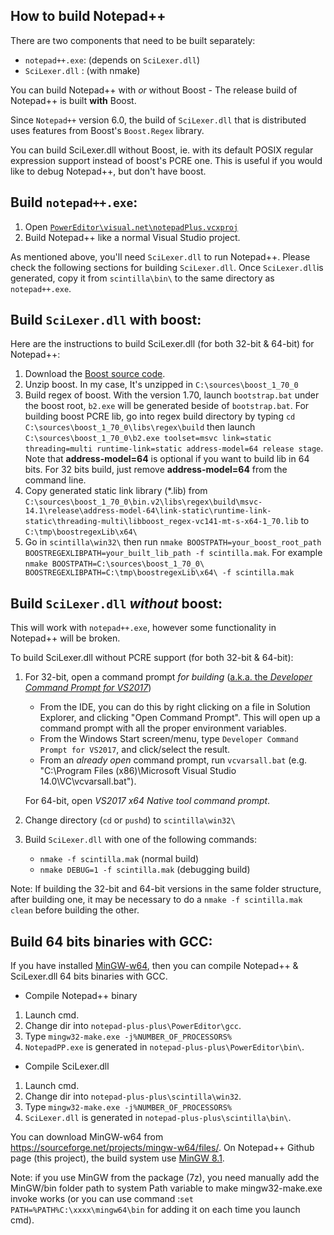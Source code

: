 How to build Notepad++
----------------------

There are two components that need to be built separately:

 - `notepad++.exe`: (depends on `SciLexer.dll`)
 - `SciLexer.dll` : (with nmake)

You can build Notepad++ with *or* without Boost - The release build of
Notepad++ is built **with** Boost.

Since `Notepad++` version 6.0, the build of `SciLexer.dll` that is distributed
uses features from Boost's `Boost.Regex` library.

You can build SciLexer.dll without Boost, ie. with its default POSIX regular
expression support instead of boost's PCRE one. This is useful if you would
like to debug Notepad++, but don't have boost.

## Build `notepad++.exe`:

 1. Open [`PowerEditor\visual.net\notepadPlus.vcxproj`](https://github.com/notepad-plus-plus/notepad-plus-plus/blob/master/PowerEditor/visual.net/notepadPlus.vcxproj)
 2. Build Notepad++ like a normal Visual Studio project.

As mentioned above, you'll need `SciLexer.dll` to run Notepad++. Please check the following sections for building `SciLexer.dll`.
Once `SciLexer.dll`is generated, copy it from `scintilla\bin\` to the same directory as `notepad++.exe`.

## Build `SciLexer.dll` with boost:

Here are the instructions to build SciLexer.dll (for both 32-bit & 64-bit) for Notepad++:

 1. Download the [Boost source code](https://www.boost.org/users/history/version_1_70_0.html).
 2. Unzip boost. In my case, It's unzipped in `C:\sources\boost_1_70_0`
 3. Build regex of boost. With the version 1.70, launch `bootstrap.bat` under the boost root, `b2.exe` will be generated beside of `bootstrap.bat`. For building boost PCRE lib, go into regex build directory by typing `cd C:\sources\boost_1_70_0\libs\regex\build` then launch `C:\sources\boost_1_70_0\b2.exe toolset=msvc link=static threading=multi runtime-link=static address-model=64 release stage`.
 Note that **address-model=64** is optional if you want to build lib in 64 bits. For 32 bits build, just remove **address-model=64** from the command line.
 4. Copy generated static link library (*.lib) from  `C:\sources\boost_1_70_0\bin.v2\libs\regex\build\msvc-14.1\release\address-model-64\link-static\runtime-link-static\threading-multi\libboost_regex-vc141-mt-s-x64-1_70.lib` to `C:\tmp\boostregexLib\x64\`
 5. Go in `scintilla\win32\` then run `nmake BOOSTPATH=your_boost_root_path BOOSTREGEXLIBPATH=your_built_lib_path -f scintilla.mak`. For example `nmake BOOSTPATH=C:\sources\boost_1_70_0\ BOOSTREGEXLIBPATH=C:\tmp\boostregexLib\x64\ -f scintilla.mak`



## Build `SciLexer.dll` *without* boost:

This will work with `notepad++.exe`, however some functionality in Notepad++ will be broken.

To build SciLexer.dll without PCRE support (for both 32-bit & 64-bit):

 1. For 32-bit, open a command prompt *for building* ([a.k.a. the *Developer Command Prompt for VS2017*](https://msdn.microsoft.com/en-us/library/f2ccy3wt.aspx))
    - From the IDE, you can do this by right clicking on a file in Solution Explorer,
      and clicking "Open Command Prompt". This will open up a command prompt with all the proper environment variables.
    - From the Windows Start screen/menu, type `Developer Command Prompt for VS2017`,
      and click/select the result.
    - From an *already open* command prompt, run `vcvarsall.bat`
      (e.g. "C:\Program Files (x86)\Microsoft Visual Studio 14.0\VC\vcvarsall.bat").

    For 64-bit, open *VS2017 x64 Native tool command prompt*.

 2. Change directory (`cd` or `pushd`) to `scintilla\win32\`

 3. Build `SciLexer.dll` with one of the following commands:
    - `nmake -f scintilla.mak`         (normal build)
    - `nmake DEBUG=1 -f scintilla.mak` (debugging build)


Note: If building the 32-bit and 64-bit versions in the same folder structure, after building one, it may be necessary to do a `nmake -f scintilla.mak clean` before building the other.


## Build 64 bits binaries with GCC:

If you have installed [MinGW-w64](https://mingw-w64.org/doku.php/start), then you can compile Notepad++ & SciLexer.dll 64 bits binaries with GCC.

* Compile Notepad++ binary

1. Launch cmd.
2. Change dir into `notepad-plus-plus\PowerEditor\gcc`.
3. Type `mingw32-make.exe -j%NUMBER_OF_PROCESSORS%`
4. `NotepadPP.exe` is generated in `notepad-plus-plus\PowerEditor\bin\`.

* Compile SciLexer.dll

1. Launch cmd.
2. Change dir into `notepad-plus-plus\scintilla\win32`.
3. Type `mingw32-make.exe -j%NUMBER_OF_PROCESSORS%`
4. `SciLexer.dll` is generated in `notepad-plus-plus\scintilla\bin\`.

You can download MinGW-w64 from https://sourceforge.net/projects/mingw-w64/files/. On Notepad++ Github page (this project), the build system use [MinGW 8.1](https://sourceforge.net/projects/mingw-w64/files/Toolchains%20targetting%20Win64/Personal%20Builds/mingw-builds/8.1.0/threads-posix/seh/x86_64-8.1.0-release-posix-seh-rt_v6-rev0.7z).


Note: if you use MinGW from the package (7z), you need manually add the MinGW/bin folder path to system Path variable to make mingw32-make.exe invoke works (or you can use command :`set PATH=%PATH%C:\xxxx\mingw64\bin` for adding it on each time you launch cmd). 
